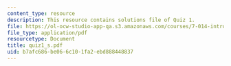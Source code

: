 ```yaml
---
content_type: resource
description: This resource contains solutions file of Quiz 1.
file: https://ol-ocw-studio-app-qa.s3.amazonaws.com/courses/7-014-introductory-biology-spring-2005/b7afc686be066c101fa2ebd888448837_quiz1_s.pdf
file_type: application/pdf
resourcetype: Document
title: quiz1_s.pdf
uid: b7afc686-be06-6c10-1fa2-ebd888448837
---
```

